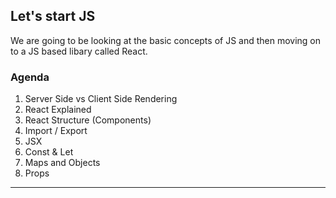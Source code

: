 ## Let's start JS

We are going to be looking at the basic concepts of JS and then moving on to a JS based libary called React.

### Agenda

1. Server Side vs Client Side Rendering 
2. React Explained
3. React Structure (Components)
4. Import / Export
5. JSX
6. Const & Let
7. Maps and Objects
8. Props

---
